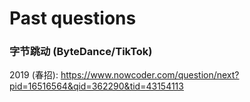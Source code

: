 # Past questions

### 字节跳动 (ByteDance/TikTok)
2019 (春招): https://www.nowcoder.com/question/next?pid=16516564&qid=362290&tid=43154113 <br />

